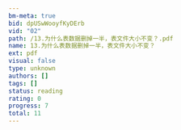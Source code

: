 ```yaml
---
bm-meta: true
bid: dpUSwWooyfKyDErb
vid: "02"
path: /13.为什么表数据删掉一半，表文件大小不变？.pdf
name: 13.为什么表数据删掉一半，表文件大小不变？
ext: pdf
visual: false
type: unknown
authors: []
tags: []
status: reading
rating: 0
progress: 7
total: 11
---
```

